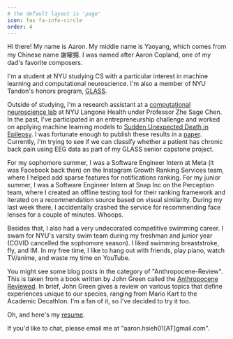 ```yaml
---
# the default layout is 'page'
icon: fas fa-info-circle
order: 4
---
```


Hi there! My name is Aaron. My middle name is Yaoyang, which comes from my Chinese name 謝曜揚. I was named after Aaron Copland, one of my dad's favorite composers. 

I'm a student at NYU studying CS with a particular interest in machine learning and computational neuroscience. I'm also a member of NYU Tandon's honors program, [GLASS](http://engineering.nyu.edu/student/aaron-hsieh). 

Outside of studying, I'm a research assistant at a [computational neuroscience lab](http://www.cn3laboratory.org/home.html) at NYU Langone Health under Professor Zhe Sage Chen. In the past, I've participated in an entrepreneurship challenge and worked on applying machine learning models to [Sudden Unexpected Death in Epilepsy](https://www.cdc.gov/epilepsy/about/sudep/index.htm). I was fortunate enough to publish these results in a [paper](https://www.frontiersin.org/articles/10.3389/fneur.2022.858333/full). Currently, I'm trying to see if we can classify whether a patient has chronic back pain using EEG data as part of my GLASS senior capstone project. 

For my sophomore summer, I was a Software Engineer Intern at Meta (it was Facebook back then) on the Instagram Growth Ranking Services team, where I helped add sparse features for notifications ranking. For my junior summer, I was a Software Engineer Intern at Snap Inc on the Perception team, where I created an offline testing tool for their ranking framework and iterated on a recommendation source based on visual similarity. During my last week there, I accidentally crashed the service for recommending face lenses for a couple of minutes. Whoops.

Besides that, I also had a very undecorated competitive swimming career. I swam for NYU's varsity swim team during my freshman and junior year (COVID cancelled the sophomore season). I liked swimming breaststroke, fly, and IM. In my free time, I like to hang out with friends, play piano, watch TV/anime, and waste my time on YouTube.

You might see some blog posts in the category of "Anthropocene-Review". This is taken from a book written by John Green called the [Anthropocene Reviewed](https://www.goodreads.com/book/show/55145261-the-anthropocene-reviewed). In brief, John Green gives a review on various topics that define experiences unique to our species, ranging from Mario Kart to the Academic Decathlon. I'm a fan of it, so I've decided to try it too.

Oh, and here's my [resume](https://aaronh314.github.io/assets/Aaron_Hsieh_Resume.pdf).

If you'd like to chat, please email me at "aaron.hsieh01[AT]gmail.com".